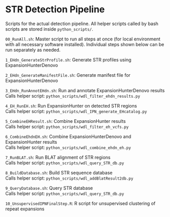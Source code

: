 # STR Detection Pipeline

Scripts for the actual detection pipeline. All helper scripts called by bash scripts are stored inside `python_scripts/`.

`00_RunAll.sh`: Master script to run all steps at once (for local environment with all necessary software installed). Individual steps shown below can be run separately as needed.

`1_EHdn_GenerateStrProfile.sh`: Generate STR profiles using ExpansionHunterDenovo

`2_EHdn_GenerateManifestFile.sh`: Generate manifest file for ExpansionHunterDenovo

`3_EHdn_RunAnnotEHdn.sh`: Run and annotate ExpansionHunterDenovo results\
Calls helper script: `python_scripts/wdl_filter_ehdn_results.py`

`4_EH_RunEH.sh`: Run ExpansionHunter on detected STR regions\
Calls helper script: `python_scripts/wdl_IPN_generate_EHcatalog.py`

`5_CombineEHResult.sh`: Combine ExpansionHunter results\
Calls helper script: `python_scripts/wdl_filter_eh_vcfs.py`

`6_CombineEhdnEH.sh`: Combine ExpansionHunterDenovo and ExpansionHunter results\
Calls helper script: `python_scripts/wdl_combine_ehdn_eh.py`

`7_RunBLAT.sh`: Run BLAT alignment of STR regions\
Calls helper script: `python_scripts/wdl_query_STR_db.py`

`8_BuildDatabase.sh`: Build STR sequence database\
Calls helper script: `python_scripts/wdl_addBlatResult2db.py`

`9_QueryDatabase.sh`: Query STR database\
Calls helper script: `python_scripts/wdl_query_STR_db.py`

`10_UnsupervisedIPNFinalStep.R`: R script for unsupervised clustering of repeat expansions
